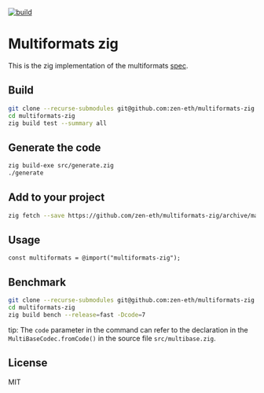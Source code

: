 [![build](https://github.com/zen-eth/multiformats-zig/actions/workflows/check.yml/badge.svg?branch=main)](https://github.com/zen-eth/multiformats-zig/actions/workflows/check.yml)

# Multiformats zig 
This is the zig implementation of the multiformats [spec](https://github.com/multiformats/multiformats).

## Build
```bash
git clone --recurse-submodules git@github.com:zen-eth/multiformats-zig.git
cd multiformats-zig
zig build test --summary all
```

## Generate the code
```bash
zig build-exe src/generate.zig
./generate
```

## Add to your project
```bash
zig fetch --save https://github.com/zen-eth/multiformats-zig/archive/main.tar.gz
```

## Usage
```zig
const multiformats = @import("multiformats-zig");
```

## Benchmark
```bash
git clone --recurse-submodules git@github.com:zen-eth/multiformats-zig.git
cd multiformats-zig
zig build bench --release=fast -Dcode=7
```
tip: The `code` parameter in the command can refer to the declaration in the `MultiBaseCodec.fromCode()` in the source file `src/multibase.zig`.

## License
MIT
